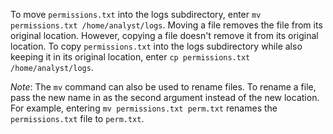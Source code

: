 To move `permissions.txt` into the logs subdirectory, enter `mv permissions.txt /home/analyst/logs`. Moving a file removes the file from its original location. However, copying a file doesn't remove it from its original location. To copy `permissions.txt` into the logs subdirectory while also keeping it in its original location, enter `cp permissions.txt /home/analyst/logs`.

*Note*: The `mv` command can also be used to rename files. To rename a file, pass the new name in as the second argument instead of the new location. For example, entering `mv permissions.txt perm.txt` renames the `permissions.txt` file to `perm.txt`.